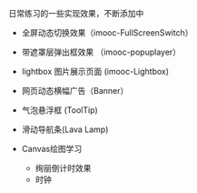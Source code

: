 ﻿日常练习的一些实现效果，不断添加中


*  全屏动态切换效果（imooc-FullScreenSwitch）

*  带遮罩层弹出框效果 （imooc-popuplayer）

*  lightbox 图片展示页面 (imooc-Lightbox)

*  网页动态横幅广告（Banner）

*  气泡悬浮框 (ToolTip)

*  滑动导航条(Lava Lamp)

* Canvas绘图学习
    * 绚丽倒计时效果
    * 时钟